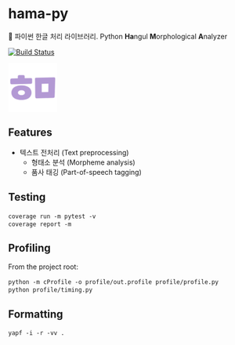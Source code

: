 # hama-py
🦛 파이썬 한글 처리 라이브러리. Python **Ha**ngul **M**orphological **A**nalyzer

[![Build Status](https://travis-ci.org/hamanlp/hama-py.svg?branch=master)](https://travis-ci.org/hamanlp/hama-py)


<img src="https://raw.githubusercontent.com/hamanlp/hama-py/master/logo.png" height="100px" width="100px" alt="hama logo" align="center">

## Features
* 텍스트 전처리 (Text preprocessing)
    * 형태소 분석 (Morpheme analysis)
    * 품사 태깅 (Part-of-speech tagging)


## Testing
```
coverage run -m pytest -v
coverage report -m
```


## Profiling
From the project root:
```
python -m cProfile -o profile/out.profile profile/profile.py
python profile/timing.py
```


## Formatting
```
yapf -i -r -vv .
```

